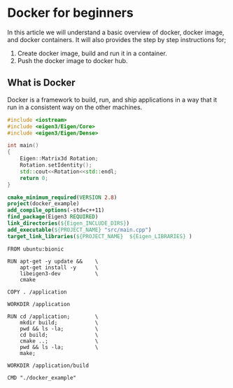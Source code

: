 # Docker for beginners 

In this article we will understand a basic overview of docker, docker image, and docker containers. It will also provides the step by step instructions for;

1. Create docker image, build and run it in a container.
2. Push the docker image to docker hub.

## What is Docker 

Docker is a framework to build, run, and ship applications in a way that it run in a consistent way on the other machines. 

``` cpp
#include <iostream>
#include <eigen3/Eigen/Core>
#include <eigen3/Eigen/Dense>

int main()
{
    Eigen::Matrix3d Rotation; 
    Rotation.setIdentity();
    std::cout<<Rotation<<std::endl;
    return 0;
}
```

``` cmake
cmake_minimum_required(VERSION 2.8)
project(docker_example) 
add_compile_options(-std=c++11) 
find_package(Eigen3 REQUIRED)
link_directories(${Eigen_INCLUDE_DIRS})
add_executable(${PROJECT_NAME} "src/main.cpp") 
target_link_libraries(${PROJECT_NAME}  ${Eigen_LIBRARIES} )
```

``` docker
FROM ubuntu:bionic

RUN apt-get -y update &&    \
    apt-get install -y      \
    libeigen3-dev           \
    cmake

COPY . /application

WORKDIR /application

RUN cd /application;        \
    mkdir build;            \
    pwd && ls -la;          \
    cd build;               \
    cmake ..;               \
    pwd && ls -la;          \
    make; 

WORKDIR /application/build

CMD "./docker_example"


```
